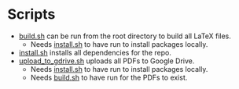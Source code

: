 # Scripts

* [build.sh](build.sh) can be run from the root directory to build all LaTeX files.
  * Needs [install.sh](install.sh) to have run to install packages locally.
* [install.sh](install.sh) installs all dependencies for the repo.
* [upload_to_gdrive.sh](upload_to_gdrive.sh) uploads all PDFs to Google Drive.
  * Needs [install.sh](install.sh) to have run to install packages locally.
  * Needs [build.sh](build.sh) to have run for the PDFs to exist.
